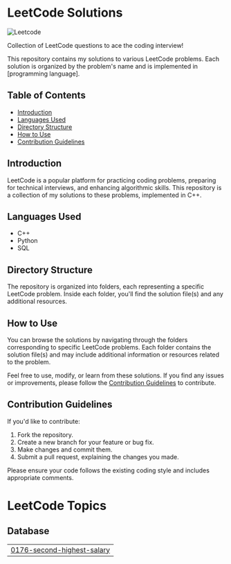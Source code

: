 # LeetCode Solutions

![Leetcode](https://socialify.git.ci/neerajcodes888/Leetcode/image?description=1&descriptionEditable=Welcome%20to%20my%20LeetCode%20Data%20Structures%20and%20Algorithms%20(DSA)%20solutions%20repository!%20%F0%9F%8C%9F%20Dive%20into%20a%20curated%20collection%20of%20my%20solutions%20to%20LeetCode&font=Bitter&language=1&name=1&owner=1&pattern=Solid&theme=Dark)


Collection of LeetCode questions to ace the coding interview!


This repository contains my solutions to various LeetCode problems. Each solution is organized by the problem's name and is implemented in [programming language].

## Table of Contents

- [Introduction](#introduction)
- [Languages Used](#languages-used)
- [Directory Structure](#directory-structure)
- [How to Use](#how-to-use)
- [Contribution Guidelines](#contribution-guidelines)


## Introduction

LeetCode is a popular platform for practicing coding problems, preparing for technical interviews, and enhancing algorithmic skills. This repository is a collection of my solutions to these problems, implemented in C++.

## Languages Used

- C++
- Python
- SQL

## Directory Structure

The repository is organized into folders, each representing a specific LeetCode problem. Inside each folder, you'll find the solution file(s) and any additional resources.


## How to Use

You can browse the solutions by navigating through the folders corresponding to specific LeetCode problems. Each folder contains the solution file(s) and may include additional information or resources related to the problem.

Feel free to use, modify, or learn from these solutions. If you find any issues or improvements, please follow the [Contribution Guidelines](#contribution-guidelines) to contribute.

## Contribution Guidelines

If you'd like to contribute:

1. Fork the repository.
2. Create a new branch for your feature or bug fix.
3. Make changes and commit them.
4. Submit a pull request, explaining the changes you made.

Please ensure your code follows the existing coding style and includes appropriate comments.




<!---LeetCode Topics Start-->
# LeetCode Topics
## Database
|  |
| ------- |
| [0176-second-highest-salary](https://github.com/neerajcodes888/Leetcode/tree/master/0176-second-highest-salary) |
<!---LeetCode Topics End-->